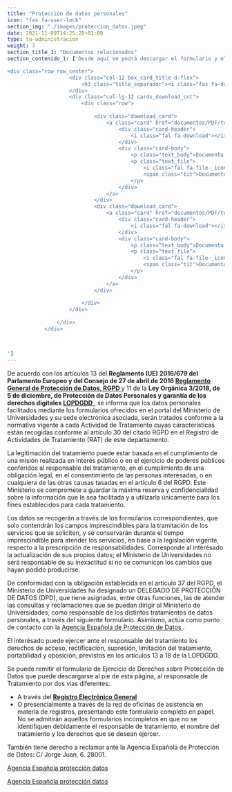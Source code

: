 ```yaml
---
title: "Protección de datos personales"
icon: "fas fa-user-lock"
section_img: "./images/proteccion_datos.jpeg"
date: 2021-11-09T14:25:28+01:00
type: tu-administracion
weight: 7
section_title_1: "Documentos relacionados"
section_contenido_1: ['Desde aquí se podrá descargar el formulario y el Registro de Actividades de Tratamiento.

<div class="row row_center">
                    <div class="col-12 box_card_title d-flex">
                        <h3 class="title_separador"><i class="fas fa-download"></i>Informacion Relacionada</h3>
                    </div>
                    <div class="col-lg-12 cards_download_cnt">
                        <div class="row">
						
                            <div class="download_card">
                                <a class="card" href="documentos/PDF/tu-administracion/proteccion-de-datos-personales/Instancia_Derechos_RGPD.pdf" target="_blank">
                                    <div class="card-header">
                                        <i class="fal fa-download"></i>
                                    </div>
                                    <div class="card-body">
                                        <p class="text_body">Documento pdf Formulario Ejercicio de derechos RGPD</p>
                                        <p class="text_file">
                                            <i class="fal fa-file-_icon"></i> 
                                            <span class="tit">Documento pdf Formulario Ejercicio de derechos RGPD</span>  ( 121,288 KB).
                                        </p>
                                    </div>
                                </a>
                            </div>
							<div class="download_card">
                                <a class="card" href="documentos/PDF/tu-administracion/proteccion-de-datos-personales/RAT.pdf" target="_blank">
                                    <div class="card-header">
                                        <i class="fal fa-download"></i>
                                    </div>
                                    <div class="card-body">
                                        <p class="text_body">Documento Registro de Actividades de Tratamiento</p>
                                        <p class="text_file">
                                            <i class="fal fa-file-_icon"></i> 
                                            <span class="tit">Documento </a><i class="fas fa-external-link-alt"></i> Registro de Actividades de Tratamiento</span>  ( 514,592 KB).
                                        </p>
                                    </div>
                                </a>
                            </div>
							
                        </div>
                    </div>
					
                </div>
            </div>



']
---
```

De acuerdo con los artículos 13 del **Reglamento (UE) 2016/679 del Parlamento Europeo y del Consejo de 27 de abril de 2016 <a href="https://eur-lex.europa.eu/legal-content/ES/TXT/?qid=1526288649585&uri=CELEX:32016R0679" target="_blank">Reglamento General de Protección de Datos, RGPD <i class="icon fas fa-external-link-alt"></i></a>** y 11 de la **Ley Orgánica 3/2018, de 5 de diciembre, de Protección de Datos Personales y garantía de los derechos digitales <a href="https://www.boe.es/boe/dias/2018/12/06/BOE-A-2018-16673" target="_blank">LOPDGDD <i class="icon fas fa-external-link-alt"></i></a>**, se informa que los datos personales facilitados mediante los formularios ofrecidos en el portal del Ministerio de Universidades y su sede electrónica asociada, serán tratados conforme a la normativa vigente a cada Actividad de Tratamiento cuyas características están recogidas conforme al artículo 30 del citado RGPD en el Registro de Actividades de Tratamiento (RAT) de este departamento.  

La legitimación del tratamiento puede estar basada en el cumplimiento de una misión realizada en interés público o en el ejercicio de poderes públicos conferidos al responsable del tratamiento, en el cumplimiento de una obligación legal, en el consentimiento de las personas interésadas, o en cualquiera de las otras causas tasadas en el artículo 6 del RGPD. Este Ministerio se compromete a guardar la máxima reserva y confidencialidad sobre la información que le sea facilitada y a utilizarla únicamente para los fines establecidos para cada tratamiento.  

Los datos se recogerán a través de los formularios correspondientes, que solo contendrán los campos imprescindibles para la tramitación de los servicios que se soliciten, y se conservarán durante el tiempo imprescindible para atender los servicios, en base a la legislación vigente, respecto a la prescripción de responsabilidades. Corresponde al interésado la actualización de sus propios datos; el Ministerio de Universidades no será responsable de su inexactitud si no se comunican los cambios que hayan podido producirse.  

De conformidad con la obligación establecida en el artículo 37 del RGPD, el Ministerio de Universidades ha designado un DELEGADO DE PROTECCIÓN DE DATOS (DPD), que tiene asignadas, entre otras funciones, las de atender las consultas y reclamaciones que se puedan dirigir al Ministerio de Universidades, como responsable de los distintos tratamientos de datos personales, a través del siguiente formulario. Asimismo, actúa como punto de contacto con la <a href="https://www.aepd.es/es" target="_blank">Agencia Española de Protección de Datos <i class="icon fas fa-external-link-alt"></i></a>.  

El interésado puede ejercer ante el responsable del tratamiento los derechos de acceso, rectificación, supresión, limitación del tratamiento, portabilidad y oposición, previstos en los artículos 13 a 18 de la LOPDGDD.  

Se puede remitir el formulario de Ejercicio de Derechos sobre Protección de Datos que puede descargarse al pie de esta página, al responsable de Tratamiento por dos vías diferentes:.  

 - A través del **<a href="https://sede.administracion.gob.es/PAG_Sede/ServiciosElectronicos/RegistroElectronicoGeneral.html" target="_blank">Registro Electrónico General <i class="fas fa-external-link-alt"></i></a>**
 - O presencialmente a través de la red de oficinas de asistencia en materia de registros, presentando este formulario completo en papel.  
No se admitirán aquellos formularios incompletos en que no se identifiquen debidamente el responsable de tratamiento, el nombre del tratamiento y los derechos que se desean ejercer.  

También tiene derecho a reclamar ante la Agencia Española de Protección de Datos: C/ Jorge Juan, 6. 28001. 
<section>
        <article id="section_box_cards_blue" class="cards_box_custom mb-30">
            <div class="container container-xl">
                <div class="row">
                    <div class="col-lg-4 col-xl-3 mr-card-hover">
                            <a href="http://www.aepd.es"  target="_blank" class="card card-img ">
                                <div class="box_icon">
                                    <div class="img img_logos" style="background-image: url('{{< siteurl >}}images/aepd-logo-2_1.png');"></div>
                                </div>
                                <div class="card-body">
                                    <p class="card-text card-text-blue">
                                       Agencia Española protección datos
                                    </p>
                                    <i class="icon fas fa-external-link-alt"></i>
                                </div>
                            </a>
					</div>	
				</div>	
			</div>	
		</article>
</section>
 <!-- MOBILE VERSION WITH SLIDER -->
    <section>
        <article id="section_box_cards_blue_slider_img">
            <div class="container">
                <div class="row">
					<div class="col-12">
						<div class="swiper" id="slider_cardsBlue">
							<div class="swiper-wrapper">
								<div class="swiper-slide"> <!-- la primera carta -->
									<a href="http://www.aepd.es" class="card card-img">
										<div class="box_icon">
											<div class="img" style="background-image: url('{{< siteurl >}}images/aepd-logo-2_1.png');"></div>
										</div>
										<div class="card-body">
											<p class="card-text card-text-blue">Agencia Española protección datos</p>
										</div>
									</a>
								</div> <!-- el final de la primera carta -->
							</div>
                        <div class="swiper-pagination"></div>
                    </div>
                </div>
            </div>
        </div>
    </article>
</section>

 